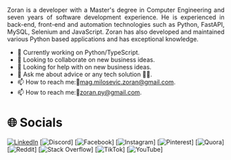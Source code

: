 <p align="justify">Zoran is a developer with a Master's degree in Computer Engineering and seven years of software development experience. He is experienced in back-end, front-end and automation technologies such as Python, FastAPI, MySQL, Selenium and JavaScript. Zoran has also developed and maintained various Python based applications and has exceptional knowledge.</p>

- 🔭 Currently working on Python/TypeScript.
- 👯 Looking to collaborate on new business ideas.
- 🤔 Looking for help with on new business ideas.
- 💬 Ask me about advice or any tech solution 👩‍💻.
- 📫 How to reach me:📱[mag.milosevic.zoran@gmail.com](mailto:mag.milosevic.zoran@gmail.com).
- 📫 How to reach me:📱[zoran.py@gmail.com](mailto:zoran.py@gmail.com).

# 🌐 Socials

[![LinkedIn](https://img.shields.io/badge/LinkedIn-%230077B5.svg?logo=linkedin&logoColor=white)](https://www.linkedin.com/in/miloseviczoran) [![Discord](https://img.shields.io/badge/Discord-%237289DA.svg?logo=discord&logoColor=white)] [![Facebook](https://img.shields.io/badge/Facebook-%231877F2.svg?logo=Facebook&logoColor=white)] [![Instagram](https://img.shields.io/badge/Instagram-%23E4405F.svg?logo=Instagram&logoColor=white)] [![Pinterest](https://img.shields.io/badge/Pinterest-%23E60023.svg?logo=Pinterest&logoColor=white)] [![Quora](https://img.shields.io/badge/Quora-%23B92B27.svg?logo=Quora&logoColor=white)] [![Reddit](https://img.shields.io/badge/Reddit-%23FF4500.svg?logo=Reddit&logoColor=white)] [![Stack Overflow](https://img.shields.io/badge/-Stackoverflow-FE7A16?logo=stack-overflow&logoColor=white)] [![TikTok](https://img.shields.io/badge/TikTok-%23000000.svg?logo=TikTok&logoColor=white)] [![YouTube](https://img.shields.io/badge/YouTube-%23FF0000.svg?logo=YouTube&logoColor=white)]
